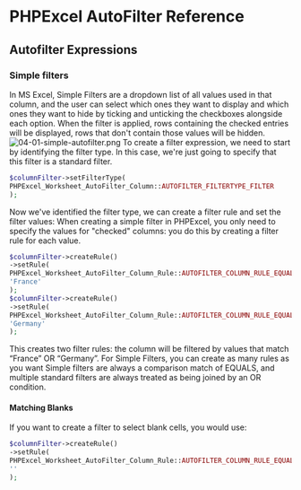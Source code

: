 # PHPExcel AutoFilter Reference 
## Autofilter Expressions
### Simple filters
In MS Excel, Simple Filters are a dropdown list of all values used in that column, and the user can select which ones they want to display and which ones they want to hide by ticking and unticking the checkboxes alongside each option. When the filter is applied, rows containing the checked entries will be displayed, rows that don't contain those values will be hidden.
![04-01-simple-autofilter.png](./images/04-01-simple-autofilter.png "")
To create a filter expression, we need to start by identifying the filter type. In this case, we're just going to specify that this filter is a standard filter.
```php
$columnFilter->setFilterType(
PHPExcel_Worksheet_AutoFilter_Column::AUTOFILTER_FILTERTYPE_FILTER
);
```
Now we've identified the filter type, we can create a filter rule and set the filter values:
When creating a simple filter in PHPExcel, you only need to specify the values for "checked" columns: you do this by creating a filter rule for each value.
```php
$columnFilter->createRule()
->setRule(
PHPExcel_Worksheet_AutoFilter_Column_Rule::AUTOFILTER_COLUMN_RULE_EQUAL,
'France'
);
$columnFilter->createRule()
->setRule(
PHPExcel_Worksheet_AutoFilter_Column_Rule::AUTOFILTER_COLUMN_RULE_EQUAL,
'Germany'
);
```
This creates two filter rules: the column will be filtered by values that match “France” OR “Germany”. For Simple Filters, you can create as many rules as you want
Simple filters are always a comparison match of EQUALS, and multiple standard filters are always treated as being joined by an OR condition.
#### Matching Blanks
If you want to create a filter to select blank cells, you would use:
```php
$columnFilter->createRule()
->setRule(
PHPExcel_Worksheet_AutoFilter_Column_Rule::AUTOFILTER_COLUMN_RULE_EQUAL,
''
);
```
